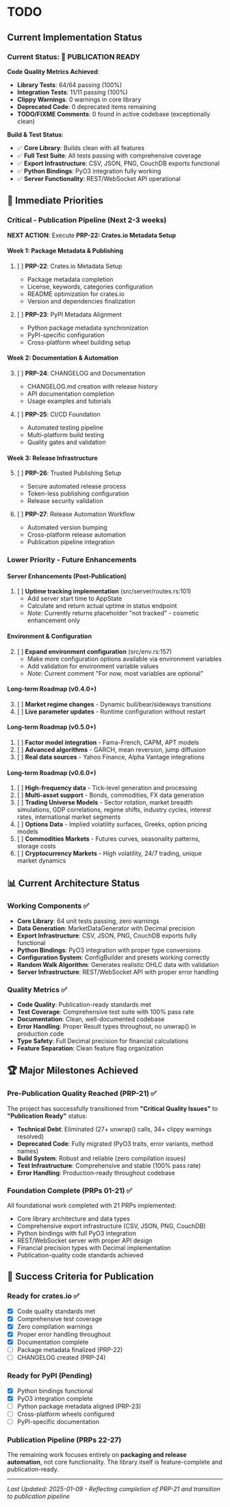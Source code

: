 # TODO

## Current Implementation Status


### Current Status: 🚀 **PUBLICATION READY**

**Code Quality Metrics Achieved**:
- **Library Tests**: 64/64 passing (100%)
- **Integration Tests**: 11/11 passing (100%) 
- **Clippy Warnings**: 0 warnings in core library
- **Deprecated Code**: 0 deprecated items remaining
- **TODO/FIXME Comments**: 0 found in active codebase (exceptionally clean)

**Build & Test Status**:
- ✅ **Core Library**: Builds clean with all features
- ✅ **Full Test Suite**: All tests passing with comprehensive coverage
- ✅ **Export Infrastructure**: CSV, JSON, PNG, CouchDB exports functional
- ✅ **Python Bindings**: PyO3 integration fully working
- ✅ **Server Functionality**: REST/WebSocket API operational

## 🎯 Immediate Priorities

### Critical - Publication Pipeline (Next 2-3 weeks)

**NEXT ACTION**: Execute **PRP-22: Crates.io Metadata Setup**

#### Week 1: Package Metadata & Publishing
1. [ ] **PRP-22**: Crates.io Metadata Setup
   - Package metadata completion
   - License, keywords, categories configuration
   - README optimization for crates.io
   - Version and dependencies finalization

2. [ ] **PRP-23**: PyPI Metadata Alignment  
   - Python package metadata synchronization
   - PyPI-specific configuration
   - Cross-platform wheel building setup

#### Week 2: Documentation & Automation
3. [ ] **PRP-24**: CHANGELOG and Documentation
   - CHANGELOG.md creation with release history
   - API documentation completion
   - Usage examples and tutorials

4. [ ] **PRP-25**: CI/CD Foundation
   - Automated testing pipeline
   - Multi-platform build testing
   - Quality gates and validation

#### Week 3: Release Infrastructure  
5. [ ] **PRP-26**: Trusted Publishing Setup
   - Secure automated release process
   - Token-less publishing configuration
   - Release security validation

6. [ ] **PRP-27**: Release Automation Workflow
   - Automated version bumping
   - Cross-platform release automation
   - Publication pipeline integration

### Lower Priority - Future Enhancements

#### Server Enhancements (Post-Publication)
1. [ ] **Uptime tracking implementation** (src/server/routes.rs:101)
   - Add server start time to AppState
   - Calculate and return actual uptime in status endpoint
   - *Note*: Currently returns placeholder "not tracked" - cosmetic enhancement only

#### Environment & Configuration  
2. [ ] **Expand environment configuration** (src/env.rs:157)
   - Make more configuration options available via environment variables
   - Add validation for environment variable values
   - *Note*: Current comment "For now, most variables are optional"

#### Long-term Roadmap (v0.4.0+)
3. [ ] **Market regime changes** - Dynamic bull/bear/sideways transitions
4. [ ] **Live parameter updates** - Runtime configuration without restart  

#### Long-term Roadmap (v0.5.0+)
1. [ ] **Factor model integration** - Fama-French, CAPM, APT models
2. [ ] **Advanced algorithms** - GARCH, mean reversion, jump diffusion
3. [ ] **Real data sources** - Yahoo Finance, Alpha Vantage integrations

#### Long-term Roadmap (v0.6.0+)
1. [ ] **High-frequency data** - Tick-level generation and processing
2. [ ] **Multi-asset support** - Bonds, commodities, FX data generation
3. [ ] **Trading Universe Models** - Sector rotation, market breadth simulations, GDP correlations, regime shifts, industry cycles, interest rates, international market segments
4. [ ] **Options Data** - Implied volatility surfaces, Greeks, option pricing models
5. [ ] **Commodities Markets** - Futures curves, seasonality patterns, storage costs
6. [ ] **Cryptocurrency Markets** - High volatility, 24/7 trading, unique market dynamics

## 📊 Current Architecture Status

### Working Components ✅
- **Core Library**: 64 unit tests passing, zero warnings
- **Data Generation**: MarketDataGenerator with Decimal precision 
- **Export Infrastructure**: CSV, JSON, PNG, CouchDB exports fully functional
- **Python Bindings**: PyO3 integration with proper type conversions
- **Configuration System**: ConfigBuilder and presets working correctly
- **Random Walk Algorithm**: Generates realistic OHLC data with validation
- **Server Infrastructure**: REST/WebSocket API with proper error handling

### Quality Metrics ✅
- **Code Quality**: Publication-ready standards met
- **Test Coverage**: Comprehensive test suite with 100% pass rate
- **Documentation**: Clean, well-documented codebase
- **Error Handling**: Proper Result types throughout, no unwrap() in production code
- **Type Safety**: Full Decimal precision for financial calculations
- **Feature Separation**: Clean feature flag organization

## 🏆 Major Milestones Achieved

### Pre-Publication Quality Reached (PRP-21) ✅
The project has successfully transitioned from **"Critical Quality Issues"** to **"Publication Ready"** status:

- **Technical Debt**: Eliminated (27+ unwrap() calls, 34+ clippy warnings resolved)
- **Deprecated Code**: Fully migrated (PyO3 traits, error variants, method names)  
- **Build System**: Robust and reliable (zero compilation issues)
- **Test Infrastructure**: Comprehensive and stable (100% pass rate)
- **Error Handling**: Production-ready throughout codebase

### Foundation Complete (PRPs 01-21) ✅
All foundational work completed with 21 PRPs implemented:
- Core library architecture and data types
- Comprehensive export infrastructure (CSV, JSON, PNG, CouchDB)
- Python bindings with full PyO3 integration
- REST/WebSocket server with proper API design
- Financial precision types with Decimal implementation
- Publication-quality code standards achieved

## 🎯 Success Criteria for Publication

### Ready for crates.io ✅
- [x] Code quality standards met
- [x] Comprehensive test coverage  
- [x] Zero compilation warnings
- [x] Proper error handling throughout
- [x] Documentation complete
- [ ] Package metadata finalized (PRP-22)
- [ ] CHANGELOG created (PRP-24)

### Ready for PyPI (Pending)
- [x] Python bindings functional
- [x] PyO3 integration complete  
- [ ] Python package metadata aligned (PRP-23)
- [ ] Cross-platform wheels configured
- [ ] PyPI-specific documentation

### Publication Pipeline (PRPs 22-27)
The remaining work focuses entirely on **packaging and release automation**, not core functionality. The library itself is feature-complete and publication-ready.

---

*Last Updated: 2025-01-09 - Reflecting completion of PRP-21 and transition to publication pipeline*

